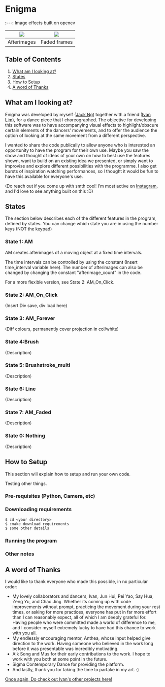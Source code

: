 # Enigma
:---:
Image effects built on opencv


![](https://github.com/jnzj95/Enigma_/blob/main/Enigma%20sample.png)  |  ![](https://github.com/jnzj95/Enigma_/blob/main/Enigma%20sample.png)
:-------------------------:|:-------------------------:
Afterimages           |  Faded frames


<!---![<p align="center"><img src="https://github.com/jnzj95/Enigma_/blob/main/Enigma%20sample.png" width="200" /></p>](https://github.com/jnzj95/Enigma_/blob/main/Enigma%20sample.png)--->

## Table of Contents
<ol>
  <li><a href="https://github.com/jnzj95/Enigma_/blob/main/README.md#-what-am-i-looking-at">What am I looking at?</a></li>
  <li><a href="https://github.com/jnzj95/Enigma_/blob/main/README.md#states">States</a></li>
  <li><a href="https://github.com/jnzj95/Enigma_/blob/main/README.md#how-to-setup">How to Setup</a></li>
  <li><a href="https://github.com/jnzj95/Enigma_/blob/main/README.md#-a-word-of-thanks">A word of Thanks</a></li>
</ol>
 
## What am I looking at?
<p>
Enigma was developed by myself (<a href="https://github.com/jnzj95">Jack Ng</a>) together with a friend (<a href="https://github.com/Ivan-LZY">Ivan Lim</a>), for a dance piece that I choreographed. The objective for developing this software was to have accompanying visual effects to highlight/obscure certain elements of the dancers' movements, and to offer the audience the option of looking at the same movement from a different perspective.
</p>
<p>
I wanted to share the code publically to allow anyone who is interested an opportunity to have the program for their own use. Maybe you saw the show and thought of ideas of your own on how to best use the features shown, want to build on an existing idea we presented, or simply want to improvise and explore different possibilities with the programme. I also get bursts of inspiration watching performances, so I thought it would be fun to have this available for everyone's use.
</p>

<p>(Do reach out if you come up with smth cool! I'm most active on <a href="https://www.instagram.com/jkouutktoawski/">Instagram</a>, and I'd love to see anything built on this :D)</p>

## States
The section below describes each of the different features in the program, defined by states. You can change which state you are in using the number keys (NOT the keypad)
 ### State 1: AM
  AM creates afterimages of a moving object at a fixed time intervals.
  
  The time intervals can be controlled by using the constant (Insert time_interval variable here). The number of afterimages can also be changed by changing the constant "afterimage_count" in the code. 
  
  For a more flexible version, see State 2: AM_On_Click.
  
 ### State 2: AM_On_Click
 (Insert Div save, div load here)
 ### State 3: AM_Forever
 (Diff colours, permanently cover projection in col/white)
 ### State 4:Brush
 (Description)
 ### State 5: Brushstroke_multi
 (Description)
 ### State 6: Line
 (Description)
 ### State 7: AM_Faded
 (Description)
 ### State 0: Nothing
 (Description)

## How to Setup
This section will explain how to setup and run your own code.

Testing other things.
### Pre-requisites (Python, Camera, etc)
### Downloading requirements
```
$ cd <your directory>
$ cmake download requirements
$ some other details
```
### Running the program
### Other notes


## A word of Thanks

<p>I would like to thank everyone who made this possible, in no particular order:</p>
<ul>
<li>My lovely collaborators and dancers, Ivan, Jun Hui, Pei Yao, Say Hua, Zeng Yu, and Chao Jing. Whether its coming up with code improvements without prompt, practicing the movement during your rest times, or asking for more practices, everyone has put in far more effort than I can reasonably expect, all of which I am deeply grateful for. Having people who were committed made a world of difference to me, and I consider myself extremely lucky to have had this chance to work with you all.</li>
<li>My endlessly encouraging mentor, Anthea, whose input helped give direction to the work. Having someone who believed in the work long before it was presentable was incredibly motivating.</li>
<li>Aik Song and Mus for their early contributions to the work. I hope to work with you both at some point in the future.</li>
<li>Sigma Contemporary Dance for providing the platform.</li>
<li>And lastly, thank you for taking the time to partake in my art. :)</li>
</ul>

<p>
 <a href="https://github.com/Ivan-LZY">Once again, Do check out Ivan's other projects here!</a> 
</p>
